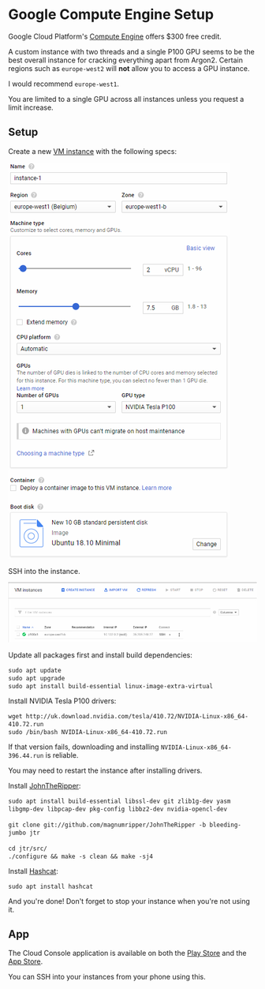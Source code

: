 # Google Compute Engine Setup

Google Cloud Platform's [Compute Engine](https://console.cloud.google.com/compute/) offers $300 free credit.

A custom instance with two threads and a single P100 GPU seems to be the best overall instance for cracking everything apart from Argon2. Certain regions such as `europe-west2` will **not** allow you to access a GPU instance.

I would recommend `europe-west1`.

You are limited to a single GPU across all instances unless you request a limit increase.

## Setup

Create a new [VM instance](https://console.cloud.google.com/compute/instances) with the following specs:

![New VM Instance](images/GCP.PNG)

SSH into the instance.

![SSH Into Instance](images/SSH.PNG)

Update all packages first and install build dependencies:

```
sudo apt update
sudo apt upgrade
sudo apt install build-essential linux-image-extra-virtual
```

Install NVIDIA Tesla P100 drivers:

```
wget http://uk.download.nvidia.com/tesla/410.72/NVIDIA-Linux-x86_64-410.72.run
sudo /bin/bash NVIDIA-Linux-x86_64-410.72.run
```

If that version fails, downloading and installing `NVIDIA-Linux-x86_64-396.44.run` is reliable.

You may need to restart the instance after installing drivers.


Install [JohnTheRipper](https://www.openwall.com/john/):

```
sudo apt install build-essential libssl-dev git zlib1g-dev yasm libgmp-dev libpcap-dev pkg-config libbz2-dev nvidia-opencl-dev

git clone git://github.com/magnumripper/JohnTheRipper -b bleeding-jumbo jtr

cd jtr/src/
./configure && make -s clean && make -sj4
```

Install [Hashcat](https://hashcat.net/hashcat/):

```
sudo apt install hashcat
```

And you're done!
Don't forget to stop your instance when you're not using it.

## App

The Cloud Console application is available on both the [Play Store](https://play.google.com/store/apps/details?id=com.google.android.apps.cloudconsole) and the [App Store](https://itunes.apple.com/us/app/google-cloud-console/id1005120814).

You can SSH into your instances from your phone using this.

